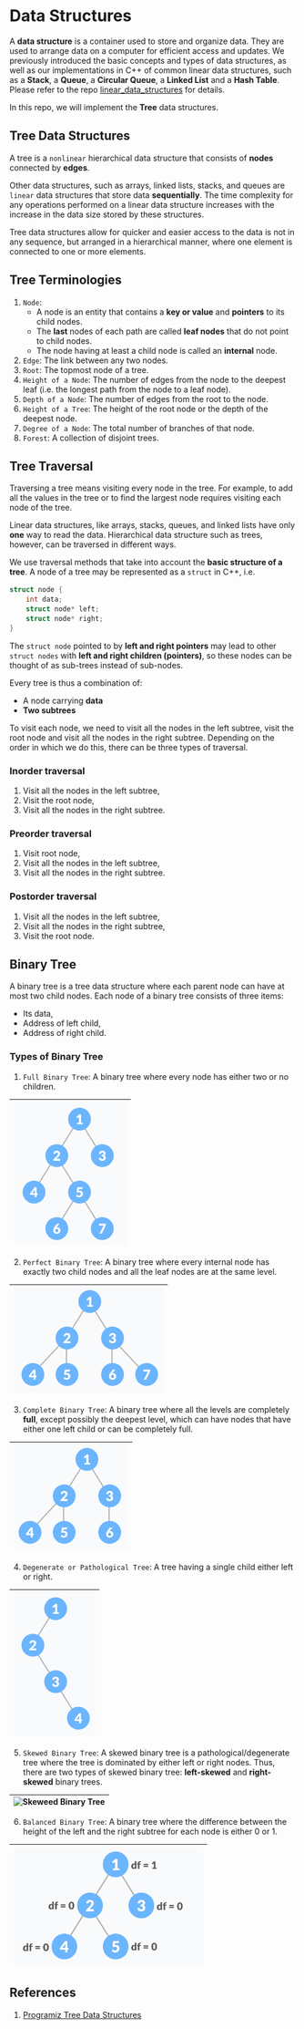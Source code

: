 # Data Structures

A **data structure** is a container used to store and organize data. They are used to arrange data on a computer for efficient access and updates. We previously introduced the basic concepts and types of data structures, as well as our implementations in C++ of common linear data structures, such as a **Stack**, a **Queue**, a **Circular Queue**, a **Linked List** and a **Hash Table**. Please refer to the repo [linear_data_structures](https://github.com/alan-xavier-16/linear_data_structures) for details.

In this repo, we will implement the **Tree** data structures.

## Tree Data Structures

A tree is a `nonlinear` hierarchical data structure that consists of **nodes** connected by **edges**.

Other data structures, such as arrays, linked lists, stacks, and queues are `linear` data structures that store data **sequentially**. The time complexity for any operations performed on a linear data structure increases with the increase in the data size stored by these structures.

Tree data structures allow for quicker and easier access to the data is not in any sequence, but arranged in a hierarchical manner, where one element is connected to one or more elements.

## Tree Terminologies

1. `Node`:
   - A node is an entity that contains a **key or value** and **pointers** to its child nodes.
   - The **last** nodes of each path are called **leaf nodes** that do not point to child nodes.
   - The node having at least a child node is called an **internal** node.
2. `Edge`: The link between any two nodes.
3. `Root`: The topmost node of a tree.
4. `Height of a Node`: The number of edges from the node to the deepest leaf (i.e. the longest path from the node to a leaf node).
5. `Depth of a Node`: The number of edges from the root to the node.
6. `Height of a Tree`: The height of the root node or the depth of the deepest node.
7. `Degree of a Node`: The total number of branches of that node.
8. `Forest`: A collection of disjoint trees.

## Tree Traversal

Traversing a tree means visiting every node in the tree. For example, to add all the values in the tree or to find the largest node requires visiting each node of the tree.

Linear data structures, like arrays, stacks, queues, and linked lists have only **one** way to read the data. Hierarchical data structure such as trees, however, can be traversed in different ways.

We use traversal methods that take into account the **basic structure of a tree**. A node of a tree may be represented as a `struct` in C++, i.e.

```C++
struct node {
    int data;
    struct node* left;
    struct node* right;
}
```

The `struct node` pointed to by **left and right pointers** may lead to other `struct nodes` with **left and right children (pointers)**, so these nodes can be thought of as sub-trees instead of sub-nodes.

Every tree is thus a combination of:

- A node carrying **data**
- **Two subtrees**

To visit each node, we need to visit all the nodes in the left subtree, visit the root node and visit all the nodes in the right subtree. Depending on the order in which we do this, there can be three types of traversal.

### Inorder traversal

1. Visit all the nodes in the left subtree,
2. Visit the root node,
3. Visit all the nodes in the right subtree.

### Preorder traversal

1. Visit root node,
2. Visit all the nodes in the left subtree,
3. Visit all the nodes in the right subtree.

### Postorder traversal

1. Visit all the nodes in the left subtree,
2. Visit all the nodes in the right subtree,
3. Visit the root node.

## Binary Tree

A binary tree is a tree data structure where each parent node can have at most two child nodes. Each node of a binary tree consists of three items:

- Its data,
- Address of left child,
- Address of right child.

### Types of Binary Tree

1. `Full Binary Tree`: A binary tree where every node has either two or no children.

| ![Full Binary Tree](/assets/Full%20Binary%20Tree.png) |
| ----------------------------------------------------- |

2. `Perfect Binary Tree`: A binary tree where every internal node has exactly two child nodes and all the leaf nodes are at the same level.

| ![Perfect Binary Tree](/assets/Perfect%20Binary%20Tree.png) |
| ----------------------------------------------------- |

3. `Complete Binary Tree`: A binary tree where all the levels are completely **full**, except possibly the deepest level, which can have nodes that have either one left child or can be completely full.

| ![Complete Binary Tree](/assets/Complete%20Binary%20Tree.png) |
| ----------------------------------------------------- |

4. `Degenerate or Pathological Tree`: A tree having a single child either left or right.

| ![Degenerate Binary Tree](/assets/Degenerate%20Binary%20Tree.png) |
| ----------------------------------------------------- |

5. `Skewed Binary Tree`: A skewed binary tree is a pathological/degenerate tree where the tree is dominated by either left or right nodes. Thus, there are two types of skewed binary tree: **left-skewed** and **right-skewed** binary trees.

| ![Skeweed Binary Tree](/assets/Skeweed%20Binary%20Tree.png) |
| ----------------------------------------------------- |

6. `Balanced Binary Tree`: A binary tree where the difference between the height of the left and the right subtree for each node is either 0 or 1.

| ![Balanced Binary Tree](/assets/Balanced%20Binary%20Tree.png) |
| ----------------------------------------------------- |


## References
1. [Programiz Tree Data Structures](https://www.programiz.com/dsa/binary-tree)